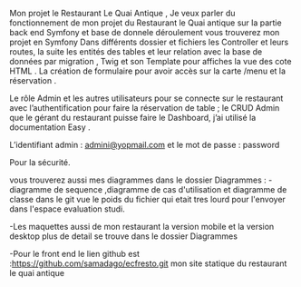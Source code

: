 Mon projet le Restaurant Le Quai Antique ,  Je veux parler du fonctionnement de mon projet du Restaurant le Quai antique sur la partie back end  Symfony  et base de donnele déroulement vous trouverez mon projet en Symfony Dans différents dossier et fichiers les Controller et leurs routes, la suite les entités des tables et leur relation avec la base de données par migration , Twig  et son Template pour affiches la vue des cote HTML  . La création de formulaire pour avoir accès sur la carte /menu et la réservation .

Le rôle Admin et les autres utilisateurs pour se connecte sur le restaurant avec l’authentification pour faire la réservation de table ; le CRUD Admin que le gérant du restaurant puisse faire le Dashboard, j’ai utilisé   la documentation Easy .

L’identifiant admin : admini@yopmail.com et le mot de passe : password

 Pour la sécurité.

 vous trouverez aussi mes diagrammes dans le dossier Diagrammes :
 -diagramme de sequence ,diagramme de cas d'utilisation et diagramme de classe dans le git vue le poids du fichier qui etait tres lourd pour l'envoyer dans l'espace evaluation studi.

 -Les maquettes aussi de mon restaurant la version mobile et la version desktop 
 plus de detail se trouve  dans le dossier Diagrammes
 
-Pour le front end le lien github est :https://github.com/samadago/ecfresto.git  mon site statique du restaurant le quai antique
